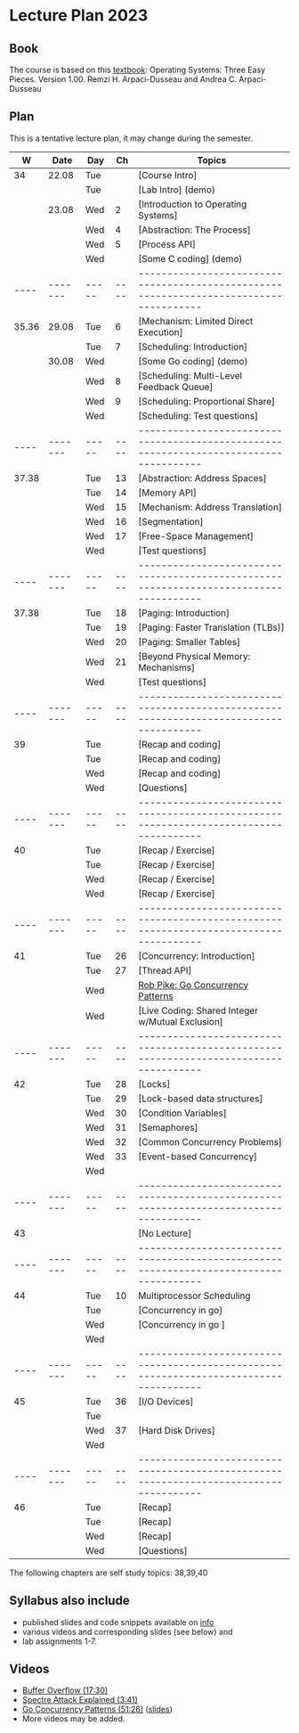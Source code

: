 # Lecture Plan 2023

## Book 
The course is based on this [textbook](http://pages.cs.wisc.edu/~remzi/OSTEP/):
Operating Systems: Three Easy Pieces. Version 1.00.
Remzi H. Arpaci-Dusseau and Andrea C. Arpaci-Dusseau

## Plan

This is a tentative lecture plan, it may change during the semester.

| W  | Date  | Day | Ch | Topics                                                                               |
|----|-------|-----|----|--------------------------------------------------------------------------------------|
| 34 | 22.08 | Tue |    | [Course Intro]                                                                       |
|    |       | Tue |    | [Lab Intro] (demo)                                                                   |
|    | 23.08 | Wed | 2  | [Introduction to Operating Systems]                                                  |
|    |       | Wed | 4  | [Abstraction: The Process]                                                           |
|    |       | Wed | 5  | [Process API]                                                                        |
|    |       | Wed |    | [Some C coding] (demo)                                                               |
|----|-------|-----|----|--------------------------------------------------------------------------------------|
|35.36| 29.08| Tue | 6  | [Mechanism: Limited Direct Execution]                                                |
|    |       | Tue | 7  | [Scheduling: Introduction]                                                           |
|    | 30.08 | Wed |    | [Some Go coding] (demo)                                                              |
|    |       | Wed | 8  | [Scheduling: Multi-Level Feedback Queue]                                             |
|    |       | Wed | 9  | [Scheduling: Proportional Share]                                                     |
|    |       | Wed |    | [Scheduling: Test questions]                                                         |
|----|-------|-----|----|--------------------------------------------------------------------------------------|
|37.38|    | Tue | 13 | [Abstraction: Address Spaces]                                                        |
|    |       | Tue | 14 | [Memory API]                                                                         |
|    |    | Wed | 15 | [Mechanism: Address Translation]                                                     |
|    |       | Wed | 16 | [Segmentation]                                                                       |
|    |       | Wed | 17 | [Free-Space Management]                                                              |
|    |       | Wed |    | [Test questions]                                                                     |
|----|-------|-----|----|--------------------------------------------------------------------------------------|
|37.38|  | Tue | 18 | [Paging: Introduction]                                                               |
|    |       | Tue | 19 | [Paging: Faster Translation (TLBs)]                                                  |
|    |   | Wed | 20 | [Paging: Smaller Tables]                                                             |
|    |       | Wed | 21 | [Beyond Physical Memory: Mechanisms]                                                 |
|    |       | Wed |    | [Test questions]                                                                     |
|----|-------|-----|----|--------------------------------------------------------------------------------------|
| 39 |   | Tue |    | [Recap and coding]                                                                   |
|    |       | Tue |    | [Recap and coding]                                                                   |
|    |   | Wed |    | [Recap and coding]                                                                   |
|    |       | Wed |    | [Questions]                                                                          |
|----|-------|-----|----|--------------------------------------------------------------------------------------|
| 40 |  | Tue |    | [Recap / Exercise]                                                                              |
|    |       | Tue |    | [Recap / Exercise]                                                                            |
|    |  | Wed |    | [Recap / Exercise]                                                                             |
|    |       | Wed |    | [Recap / Exercise]                                                                       |
|----|-------|-----|----|--------------------------------------------------------------------------------------|
| 41 |  | Tue | 26 | [Concurrency: Introduction]                                                          |
|    |       | Tue | 27 | [Thread API]                                                                         |
|    |  | Wed |    | [Rob Pike: Go Concurrency Patterns][1]                                               |
|    |       | Wed |    | [Live Coding: Shared Integer w/Mutual Exclusion]                                     |
|----|-------|-----|----|--------------------------------------------------------------------------------------|
| 42 |  | Tue | 28 | [Locks]                                                                              |
|    |       | Tue | 29 | [Lock-based data structures]                                                         |
|    |  | Wed | 30 | [Condition Variables]                                                                |
|    |       | Wed | 31 | [Semaphores]                                                                         |
|    |       | Wed | 32 | [Common Concurrency Problems]                                                        |
|    |       | Wed | 33 | [Event-based Concurrency]                                                            |
|    |  | Wed |    |                                                                                      |
|----|-------|-----|----|--------------------------------------------------------------------------------------|
|  43  |  |  |    | [No Lecture]                                                                 |
|----|-------|-----|----|--------------------------------------------------------------------------------------|
| 44 |  | Tue | 10 | Multiprocessor Scheduling                                                            |
|    |       | Tue |    | [Concurrency in go]                                                                  |
|    |  | Wed |    | [Concurrency in go ]                                                                 |
|    |  | Wed |    |                                                                                      |
|----|-------|-----|----|--------------------------------------------------------------------------------------|
| 45 |  | Tue | 36 | [I/O Devices]                                                                        |
|    |       | Tue |    |                                                                                      |
|    |  | Wed | 37 | [Hard Disk Drives]                                                                   |
|    |       | Wed |    |                                                                                      |
|----|-------|-----|----|--------------------------------------------------------------------------------------|
| 46 |  | Tue |    | [Recap]                                                                              |
|    |       | Tue |    | [Recap]                                                                              |
|    |  | Wed |    | [Recap]                                                                              |
|    |       | Wed |    | [Questions]                                                                          |


The following chapters are self study topics:
38,39,40

[1]: https://youtu.be/f6kdp27TYZs

## Syllabus also include

- published slides and code snippets available on [info](https://github.com/dat320-2023/info/)
- various videos and corresponding slides (see below) and
- lab assignments 1-7.

## Videos

- [Buffer Overflow (17:30)](https://youtu.be/1S0aBV-Waeo)
- [Spectre Attack Explained (3:41)](https://youtu.be/q3-xCvzBjGs)
- [Go Concurrency Patterns (51:26)](https://youtu.be/f6kdp27TYZs) ([slides](https://talks.golang.org/2012/concurrency.slide#1))
- More videos may be added.
